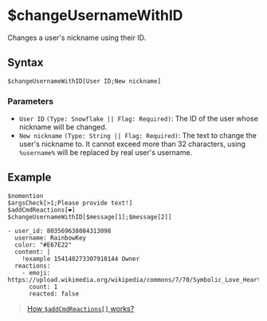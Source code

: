 # $changeUsernameWithID
Changes a user's nickname using their ID.

## Syntax
```
$changeUsernameWithID[User ID;New nickname]
```

### Parameters
- `User ID` `(Type: Snowflake || Flag: Required)`: The ID of the user whose nickname will be changed.
- `New nickname` `(Type: String || Flag: Required)`: The text to change the user's nickname to. It cannot exceed more than 32 characters, using `%username%` will be replaced by real user's username.

## Example
```
$nomention
$argsCheck[>1;Please provide text!]
$addCmdReactions[❤️]
$changeUsernameWithID[$message[1];$message[2]]
```
``` discord yaml
- user_id: 803569638084313098
  username: RainbowKey
  color: "#E67E22"
  content: |
    !example 154148273307910144 Owner
  reactions:
    - emoji: https://upload.wikimedia.org/wikipedia/commons/7/70/Symbolic_Love_Heart.png
      count: 1
      reacted: false
```

> [How `$addCmdReactions[]` works?](./addCmdReactions.md)
